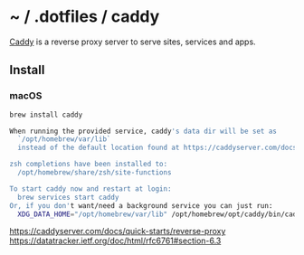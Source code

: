 # ~ / .dotfiles / caddy

[Caddy](https://caddyserver.com/) is a reverse proxy server to serve sites,
services and apps.

## Install

### macOS

```sh
brew install caddy
```

```sh
When running the provided service, caddy's data dir will be set as
  `/opt/homebrew/var/lib`
  instead of the default location found at https://caddyserver.com/docs/conventions#data-directory

zsh completions have been installed to:
  /opt/homebrew/share/zsh/site-functions

To start caddy now and restart at login:
  brew services start caddy
Or, if you don't want/need a background service you can just run:
  XDG_DATA_HOME="/opt/homebrew/var/lib" /opt/homebrew/opt/caddy/bin/caddy run --config /opt/homebrew/etc/Caddyfile
```


https://caddyserver.com/docs/quick-starts/reverse-proxy
https://datatracker.ietf.org/doc/html/rfc6761#section-6.3
